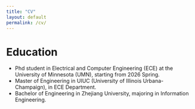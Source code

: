 ```yaml
---
title: "CV"
layout: default
permalink: /cv/
---
```


Education
======

* Phd student in Electrical and Computer Engineering (ECE) at the University of Minnesota (UMN), starting from 2026 Spring.
* Master of Engineering in UIUC (University of Illinois Urbana-Champaign), in ECE Department.
* Bachelor of Engineering in Zhejiang University, majoring in Information Engineering.


